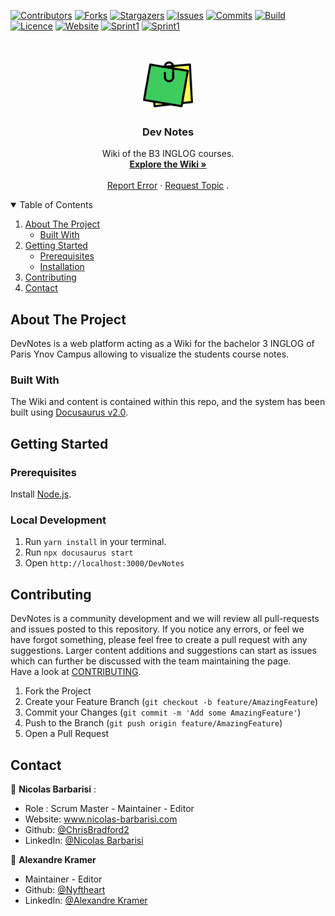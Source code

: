 [![Contributors][contributors-shield]][contributors-url]
[![Forks][forks-shield]][forks-url]
[![Stargazers][stars-shield]][stars-url]
[![Issues][issues-shield]][issues-url]
[![Commits][commit-shield]][commit-url]
[![Build][build-shield]][build-url]
[![Licence][licence-shield]][licence-url]
[![Website][website-shield]][website-url]
[![Sprint1][milestones1-shield]][milestones1-url]
[![Sprint1][milestones2-shield]][milestones2-url]

<!-- PROJECT LOGO -->
<br />
<p align="center">
    <img src="https://raw.githubusercontent.com/ChrisBradford2/DevNotes/dev/static/img/devnotes.png" alt="Logo" width="80" height="80" fill="#ffffff"/>

  <h3 align="center">Dev Notes</h3>

  <p align="center">
    Wiki of the B3 INGLOG courses.
    <br />
    <a href="https://ChrisBradford2.github.io/DevNotes"><strong>Explore the Wiki »</strong></a>
    <br />
    <br />
    <a href="https://github.com/ChrisBradford2/DevNotes/issues">Report Error</a>
    ·
    <a href="https://github.com/ChrisBradford2/DevNotes/issues">Request Topic</a>
    .
  </p>
</p>

<!-- TABLE OF CONTENTS -->
<details open="open">
  <summary>Table of Contents</summary>
  <ol>
    <li>
      <a href="#about-the-project">About The Project</a>
      <ul>
        <li><a href="#built-with">Built With</a></li>
      </ul>
    </li>
    <li>
      <a href="#getting-started">Getting Started</a>
      <ul>
        <li><a href="#prerequisites">Prerequisites</a></li>
        <li><a href="#installation">Installation</a></li>
      </ul>
    </li>
    <li><a href="#contributing">Contributing</a></li>
    <li><a href="#contact">Contact</a></li>
  </ol>
</details>

<!-- MENU STRUCTURE - CONTENT CREATION IN PROGRESS -->

<!--## Menu Structure - Content creation in progress - ASK FOR YOUR HELP!

Please feel free to contribute to any of the available pages. This is the current state of progress:

In this document all current Menu pages are marked with current progress status. You can choose the page you would like to contribute and get linked directly to the editable .md file in our Repo here:

https://www.notion.so/iotafoundation/Contribute-to-the-DevNotes-698e95b0bac8469d897fd13cf49574b3

Please mark the page you work on "in progress"-->

<!-- ABOUT THE PROJECT -->

## About The Project

DevNotes is a web platform acting as a Wiki for the bachelor 3 INGLOG of Paris Ynov Campus allowing to visualize the students course notes.

### Built With

The Wiki and content is contained within this repo, and the system has been built using [Docusaurus v2.0](https://docusaurus.io/).

<!-- GETTING STARTED -->

## Getting Started

### Prerequisites

Install [Node.js](https://nodejs.org/en/download/).

### Local Development

1. Run `yarn install` in your terminal.
2. Run `npx docusaurus start`
3. Open `http://localhost:3000/DevNotes`

<!-- CONTRIBUTING -->

## Contributing

DevNotes is a community development and we will review all pull-requests and issues posted to this repository. If you notice any errors, or feel we have forgot something, please feel free to create a pull request with any suggestions. Larger content additions and suggestions can start as issues which can further be discussed with the team maintaining the page.  
Have a look at [CONTRIBUTING](https://github.com/ChrisBradford2/DevNotes/blob/dev/src/pages/contrib.md).

1. Fork the Project
2. Create your Feature Branch (`git checkout -b feature/AmazingFeature`)
3. Commit your Changes (`git commit -m 'Add some AmazingFeature'`)
4. Push to the Branch (`git push origin feature/AmazingFeature`)
5. Open a Pull Request

<!-- CONTACT -->

## Contact

👤 **Nicolas Barbarisi** :

* Role : Scrum Master - Maintainer - Editor
* Website: www.nicolas-barbarisi.com
* Github: [@ChrisBradford2](https://github.com/ChrisBradford2)
* LinkedIn: [@Nicolas Barbarisi ](https://www.linkedin.com/in/nicolas-barbarisi-a4a97a193/)

👤 **Alexandre Kramer**

* Maintainer - Editor
* Github: [@Nyftheart](https://github.com/Nyftheart)
* LinkedIn: [@Alexandre Kramer](https://www.linkedin.com/in/alexandre-kramer-41bba2198/)

<!-- MARKDOWN LINKS & IMAGES -->
<!-- https://www.markdownguide.org/basic-syntax/#reference-style-links -->

[contributors-shield]: https://img.shields.io/github/contributors/ChrisBradford2/DevNotes.svg?style=for-the-badge
[contributors-url]: https://github.com/ChrisBradford2/DevNotes/graphs/contributors
[forks-shield]: https://img.shields.io/github/forks/ChrisBradford2/DevNotes.svg?style=for-the-badge
[forks-url]: https://github.com/ChrisBradford2/DevNotes/network/members
[stars-shield]: https://img.shields.io/github/stars/ChrisBradford2/DevNotes.svg?style=for-the-badge
[stars-url]: https://github.com/ChrisBradford2/DevNotes/stargazers
[issues-shield]: https://img.shields.io/github/issues/ChrisBradford2/DevNotes.svg?style=for-the-badge
[issues-url]: https://github.com/ChrisBradford2/DevNotes/issues
[build-shield]: https://img.shields.io/travis/com/ChrisBradford2/DevNotes/dev?style=for-the-badge
[build-url]: https://app.travis-ci.com/github/ChrisBradford2/DevNotes
[licence-shield]: https://img.shields.io/github/license/ChrisBradford2/DevNotes?style=for-the-badge
[licence-url]: https://github.com/ChrisBradford2/DevNotes/blob/main/LICENSE
[website-shield]: https://img.shields.io/website?down_color=red&down_message=down&style=for-the-badge&url=https%3A%2F%2Fchrisbradford2.github.io%2FDevNotes%2F
[website-url]: chrisbradford2.github.io/DevNotes
[milestones1-shield]: https://img.shields.io/github/milestones/progress-percent/ChrisBradford2/DevNotes/1?style=for-the-badge
[milestones1-url]: https://github.com/ChrisBradford2/DevNotes/milestone/1
[milestones2-shield]: https://img.shields.io/github/milestones/progress-percent/ChrisBradford2/DevNotes/2?style=for-the-badge
[milestones2-url]: https://github.com/ChrisBradford2/DevNotes/milestone/2
[commit-shield]: https://img.shields.io/github/commit-activity/m/ChrisBradford2/DevNotes?style=for-the-badge
[commit-url]: https://github.com/ChrisBradford2/DevNotes/commits/